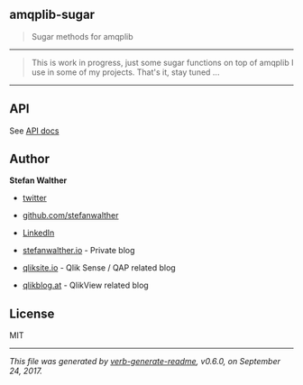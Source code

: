 ## amqplib-sugar

> Sugar methods for amqplib

---

> This is work in progress, just some sugar functions on top of amqplib I use in some of my projects.
> That's it, stay tuned ...

---

## API

See [API docs](./docs/api-docs.md)

## Author
**Stefan Walther**

* [twitter](http://twitter.com/waltherstefan)  
* [github.com/stefanwalther](http://github.com/stefanwalther) 
* [LinkedIn](https://www.linkedin.com/in/stefanwalther/) 

* [stefanwalther.io](http://stefanwalther.io) - Private blog
* [qliksite.io](http://qliksite.io) - Qlik Sense / QAP related blog
* [qlikblog.at](http://qlikblog.at) - QlikView related blog

## License
MIT

***

_This file was generated by [verb-generate-readme](https://github.com/verbose/verb-generate-readme), v0.6.0, on September 24, 2017._

